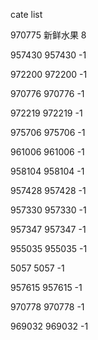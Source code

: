 cate list

970775 新鲜水果 8

957430 957430 -1

972200 972200 -1

970776 970776 -1

972219 972219 -1

975706 975706 -1

961006 961006 -1

958104 958104 -1

957428 957428 -1

957330 957330 -1

957347 957347 -1

955035 955035 -1

5057 5057 -1

957615 957615 -1

970778 970778 -1

969032 969032 -1

